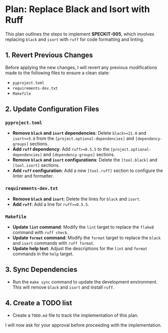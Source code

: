 # Plan: Replace Black and Isort with Ruff

This plan outlines the steps to implement **SPECKIT-005**, which involves replacing `black` and `isort` with `ruff` for code formatting and linting.

## 1. Revert Previous Changes

Before applying the new changes, I will revert any previous modifications made to the following files to ensure a clean state:
- `pyproject.toml`
- `requirements-dev.txt`
- `Makefile`

## 2. Update Configuration Files

### `pyproject.toml`
- **Remove `black` and `isort` dependencies**: Delete `black>=21.0` and `isort>=5.0` from the `[project.optional-dependencies]` and `[dependency-groups]` sections.
- **Add `ruff` dependency**: Add `ruff>=0.5.5` to the `[project.optional-dependencies]` and `[dependency-groups]` sections.
- **Remove `black` and `isort` configurations**: Delete the `[tool.black]` and `[tool.isort]` sections.
- **Add `ruff` configuration**: Add a new `[tool.ruff]` section to configure the linter and formatter.

### `requirements-dev.txt`
- **Remove `black` and `isort`**: Delete the lines for `black` and `isort`.
- **Add `ruff`**: Add a line for `ruff>=0.5.5`.

### `Makefile`
- **Update `lint` command**: Modify the `lint` target to replace the `flake8` command with `ruff check`.
- **Update `format` command**: Modify the `format` target to replace the `black` and `isort` commands with `ruff format`.
- **Update help text**: Adjust the descriptions for the `lint` and `format` commands in the `help` target.

## 3. Sync Dependencies

- Run the `make sync` command to update the development environment. This will remove `black` and `isort` and install `ruff`.

## 4. Create a TODO list

- Create a `TODO.md` file to track the implementation of this plan.

I will now ask for your approval before proceeding with the implementation.